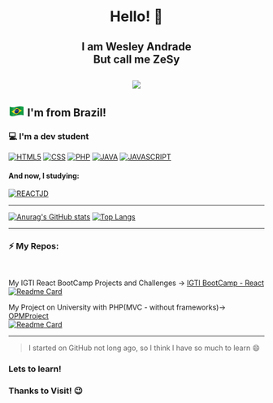 <h1 align="center">Hello! 👋</h1>
<h2 align="center">I am Wesley Andrade</br>But call me ZeSy</br></br>
<a href="https://www.linkedin.com/in/wesley-andrade1994/">
  <img src="https://img.shields.io/badge/LinkedIn-Wesley_Andrade-gray?style=for-the-badge&logo=linkedin&logoColor=white&labelColor=0077B5" />
</a>
</h2>


## <img src="https://raw.githubusercontent.com/zesy/zesy/main/_flags.ico/brazil-flag-32.png"> I'm from Brazil!

### 💻 I'm a dev student

[![HTML5](https://img.shields.io/badge/HTML5-E34F26?style=for-the-badge&logo=html5&logoColor=white)](https://www.w3.org/TR/html52/)
[![CSS](https://img.shields.io/badge/CSS-239120?&style=for-the-badge&logo=css3&logoColor=white)](https://developer.mozilla.org/pt-BR/docs/Web/CSS)
[![PHP](https://img.shields.io/badge/PHP-777BB4?style=for-the-badge&logo=php&logoColor=white)](https://www.php.net)
[![JAVA](https://img.shields.io/badge/Java-ED8B00?style=for-the-badge&logo=java&logoColor=white)](https://www.java.com/pt-BR/)
[![JAVASCRIPT](https://img.shields.io/badge/JavaScript-F7DF1E?style=for-the-badge&logo=javascript&logoColor=gray)](https://developer.mozilla.org/pt-BR/docs/Web/JavaScript) 
#### And now, I studying:
[![REACTJD](https://img.shields.io/badge/ReactJS-20232A?style=for-the-badge&logo=react&logoColor=61DAFB)](https://pt-br.reactjs.org) 
___

[![Anurag's GitHub stats](https://github-readme-stats.vercel.app/api?username=zesy&hide=contribs,prs&show_icons=true&theme=midnight-purple)](https://github.com/zesy)
[![Top Langs](https://github-readme-stats.vercel.app/api/top-langs/?username=zesy&theme=midnight-purple&layout=compact&hide=hack)](https://github.com/zesy)

___

### :zap: My Repos:

</br>

My IGTI React BootCamp Projects and Challenges -> [IGTI BootCamp - React](https://github.com/zesy/IGTI-BootCamp_Projects) </br>
[![Readme Card](https://github-readme-stats.vercel.app/api/pin/?username=zesy&repo=IGTI-BootCamp_Projects&theme=midnight-purple&show_owner=true)](https://github.com/zesy/IGTI-BootCamp_Projects)

My Project on University  with PHP(MVC - without frameworks)-> [OPMProject](https://github.com/zesy/opm-project) </br>
[![Readme Card](https://github-readme-stats.vercel.app/api/pin/?username=zesy&repo=opm-project&theme=midnight-purple&show_owner=true)](https://github.com/zesy/opm-project)


___

> I started on GitHub not long ago, so I think I have so much to learn 😄


### Lets to learn!

### Thanks to Visit! 😉
